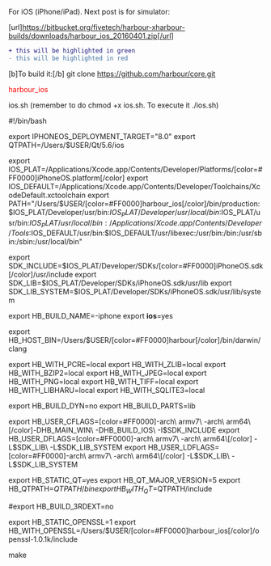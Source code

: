 For iOS (iPhone/iPad). Next post is for simulator:

[url]https://bitbucket.org/fivetech/harbour-xharbour-builds/downloads/harbour_ios_20160401.zip[/url]

```diff
+ this will be highlighted in green
- this will be highlighted in red
```

[b]To build it:[/b]
git clone https://github.com/harbour/core.git <p style=color:red;>harbour_ios</p>

ios.sh      (remember to do chmod +x ios.sh. To execute it ./ios.sh)

#!/bin/bash

export IPHONEOS_DEPLOYMENT_TARGET="8.0"
export QTPATH=/Users/$USER/Qt/5.6/ios

export IOS_PLAT=/Applications/Xcode.app/Contents/Developer/Platforms/[color=#FF0000]iPhoneOS.platform[/color]
export IOS_DEFAULT=/Applications/Xcode.app/Contents/Developer/Toolchains/XcodeDefault.xctoolchain
export PATH="/Users/$USER/[color=#FF0000]harbour_ios[/color]/bin/production:$IOS_PLAT/Developer/usr/bin:$IOS_PLAT/Developer/usr/local/bin:$IOS_PLAT/usr/bin:$IOS_PLAT/usr/local/bin:/Applications/Xcode.app/Contents/Developer/Tools:$IOS_DEFAULT/usr/bin:$IOS_DEFAULT/usr/libexec:/usr/bin:/bin:/usr/sbin:/sbin:/usr/local/bin"

export SDK_INCLUDE=$IOS_PLAT/Developer/SDKs/[color=#FF0000]iPhoneOS.sdk[/color]/usr/include
export SDK_LIB=$IOS_PLAT/Developer/SDKs/iPhoneOS.sdk/usr/lib
export SDK_LIB_SYSTEM=$IOS_PLAT/Developer/SDKs/iPhoneOS.sdk/usr/lib/system

export HB_BUILD_NAME=-iphone
export __ios__=yes

export HB_HOST_BIN=/Users/$USER/[color=#FF0000]harbour[/color]/bin/darwin/clang

export HB_WITH_PCRE=local
export HB_WITH_ZLIB=local
export HB_WITH_BZIP2=local
export HB_WITH_JPEG=local
export HB_WITH_PNG=local
export HB_WITH_TIFF=local
export HB_WITH_LIBHARU=local
export HB_WITH_SQLITE3=local

export HB_BUILD_DYN=no
export HB_BUILD_PARTS=lib

export HB_USER_CFLAGS=[color=#FF0000]-arch\ armv7\ -arch\ arm64\ [/color]-DHB_MAIN_WIN\ -DHB_BUILD_IOS\ -I$SDK_INCLUDE
export HB_USER_DFLAGS=[color=#FF0000]-arch\ armv7\ -arch\ arm64\[/color] -L$SDK_LIB\ -L$SDK_LIB_SYSTEM
export HB_USER_LDFLAGS=[color=#FF0000]-arch\ armv7\ -arch\ arm64\[/color] -L$SDK_LIB\ -L$SDK_LIB_SYSTEM

export HB_STATIC_QT=yes
export HB_QT_MAJOR_VERSION=5
export HB_QTPATH=$QTPATH/bin
export HB_WITH_QT=$QTPATH/include

#export HB_BUILD_3RDEXT=no

export HB_STATIC_OPENSSL=1
export HB_WITH_OPENSSL=/Users/$USER/[color=#FF0000]harbour_ios[/color]/openssl-1.0.1k/include

make